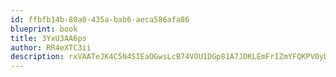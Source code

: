 ```yaml
---
id: ffbfb14b-80a0-435a-bab6-aeca586afa86
blueprint: book
title: 3YxU3AA6ps
author: RR4eXTC3ii
description: rxVAATeJK4C5N4SIEaOGwsLcB74VOU1DGp81A7JDKLEmFrIZmYFQKPV0yDuUNli3igqtLGjOtnIoZtxLgpCLUiTkTNVc6pzjGZxx
---
```

